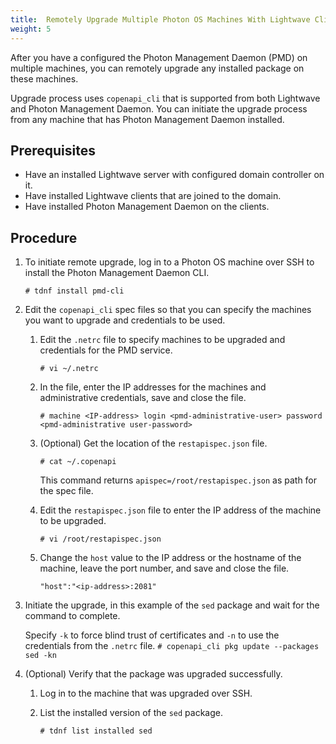 ```yaml
---
title:  Remotely Upgrade Multiple Photon OS Machines With Lightwave Client and Photon Management Daemon Installed
weight: 5
---
```


After you have a configured the Photon Management Daemon (PMD) on multiple machines, you can remotely upgrade any installed package on these machines.

Upgrade process uses `copenapi_cli` that is supported from both Lightwave and Photon Management Daemon. You can initiate the upgrade process from any machine that has Photon Management Daemon installed.   

## Prerequisites

- Have an installed Lightwave server with configured domain controller on it.
- Have installed Lightwave clients that are joined to the domain.
- Have installed Photon Management Daemon on the clients.

## Procedure

1. To initiate remote upgrade, log in to a Photon OS machine over SSH to install the Photon Management Daemon CLI.

	`# tdnf install pmd-cli` 
2. Edit the `copenapi_cli` spec files so that you can specify the machines you want to upgrade and credentials to be used.
	1. Edit the `.netrc` file to specify machines to be upgraded and credentials for the PMD service.

		`# vi ~/.netrc`  
	3. In the file, enter the IP addresses for the machines and administrative credentials, save and close the file.

		`# machine <IP-address> login <pmd-administrative-user> password <pmd-administrative user-password>`

	1. (Optional) Get the location of the `restapispec.json` file.

		`# cat ~/.copenapi`

		This command returns `apispec=/root/restapispec.json` as path for the spec file.
 
	3. Edit the `restapispec.json` file to enter the IP address of the machine to be upgraded.
	
		`# vi /root/restapispec.json`
	4. Change the `host` value to the IP address or the hostname of the machine, leave the port number, and save and close the file.
	
		`"host":"<ip-address>:2081"` 
	

4. Initiate the upgrade, in this example of the `sed` package and wait for the command to complete.

	Specify `-k` to force blind trust of certificates and `-n` to use the credentials from the `.netrc` file. 
	`# copenapi_cli pkg update --packages sed -kn`

5. (Optional) Verify that the package was upgraded successfully.
	1. Log in to the machine that was upgraded over SSH.
	2. List the installed version of the `sed` package.
		
		`# tdnf list installed sed`